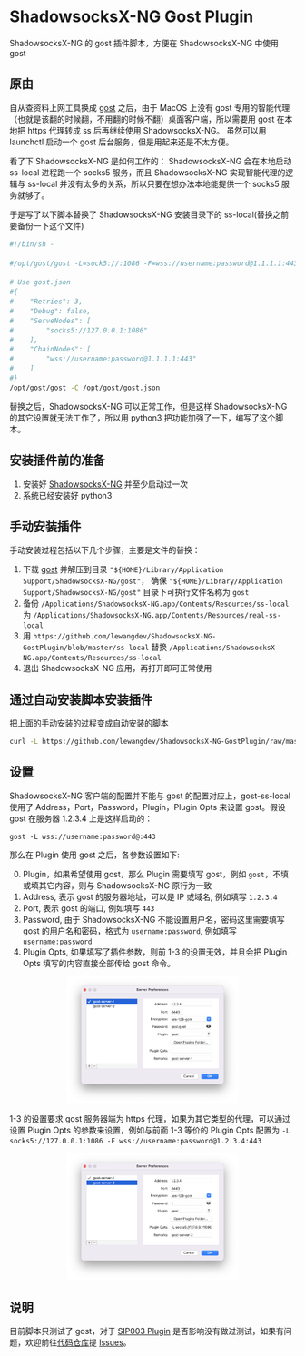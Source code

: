 # ShadowsocksX-NG Gost Plugin

ShadowsocksX-NG 的 gost 插件脚本，方便在 ShadowsocksX-NG 中使用 gost 

## 原由

自从查资料上网工具换成 [gost](https://github.com/ginuerzh/gost) 之后，由于 MacOS 上没有 gost 专用的智能代理（也就是该翻的时候翻，不用翻的时候不翻）桌面客户端，所以需要用 gost 在本地把 https 代理转成 ss 后再继续使用 ShadowsocksX-NG。 虽然可以用 launchctl 启动一个 gost 后台服务，但是用起来还是不太方便。

看了下 ShadowsocksX-NG 是如何工作的： ShadowsocksX-NG 会在本地启动 ss-local 进程跑一个 socks5 服务，而且 ShadowsocksX-NG 实现智能代理的逻辑与 ss-local 并没有太多的关系，所以只要在想办法本地能提供一个 socks5 服务就够了。 

于是写了以下脚本替换了 ShadowsocksX-NG 安装目录下的 ss-local(替换之前要备份一下这个文件)

```bash
#!/bin/sh -

#/opt/gost/gost -L=sock5://:1086 -F=wss://username:password@1.1.1.1:443

# Use gost.json
#{
#    "Retries": 3,
#    "Debug": false,
#    "ServeNodes": [
#        "socks5://127.0.0.1:1086"
#    ],
#    "ChainNodes": [
#        "wss://username:password@1.1.1.1:443"
#    ]
#}
/opt/gost/gost -C /opt/gost/gost.json
```

替换之后，ShadowsocksX-NG 可以正常工作，但是这样 ShadowsocksX-NG 的其它设置就无法工作了，所以用 python3 把功能加强了一下，编写了这个脚本。

## 安装插件前的准备

1. 安装好 [ShadowsocksX-NG](https://github.com/shadowsocks/ShadowsocksX-NG/releases/download/v1.9.4/ShadowsocksX-NG.1.9.4.zip) 并至少启动过一次
2. 系统已经安装好 python3

## 手动安装插件

手动安装过程包括以下几个步骤，主要是文件的替换：

1. 下载 [gost](https://github.com/ginuerzh/gost/releases/download/v2.11.1/gost-darwin-amd64-2.11.1.gz) 并解压到目录 `"${HOME}/Library/Application Support/ShadowsocksX-NG/gost"`， 确保 `"${HOME}/Library/Application Support/ShadowsocksX-NG/gost"` 目录下可执行文件名称为 `gost`
2. 备份 `/Applications/ShadowsocksX-NG.app/Contents/Resources/ss-local` 为 `/Applications/ShadowsocksX-NG.app/Contents/Resources/real-ss-local` 
3. 用 `https://github.com/lewangdev/ShadowsocksX-NG-GostPlugin/blob/master/ss-local` 替换 `/Applications/ShadowsocksX-NG.app/Contents/Resources/ss-local` 
4. 退出 ShadowsocksX-NG 应用，再打开即可正常使用

## 通过自动安装脚本安装插件

把上面的手动安装的过程变成自动安装的脚本

```bash
curl -L https://github.com/lewangdev/ShadowsocksX-NG-GostPlugin/raw/master/gost-plugin-installer | bash
```

## 设置

ShadowsocksX-NG 客户端的配置并不能与 gost 的配置对应上，gost-ss-local 使用了 Address，Port，Password，Plugin，Plugin Opts 来设置 gost。假设 gost 在服务器 1.2.3.4 上是这样启动的：

```
gost -L wss://username:password@:443
```

那么在 Plugin 使用 gost 之后，各参数设置如下: 

0. Plugin，如果希望使用 gost，那么 Plugin 需要填写 gost，例如 `gost`，不填或填其它内容，则与 ShadowsocksX-NG 原行为一致
1. Address, 表示 gost 的服务器地址，可以是 IP 或域名, 例如填写 `1.2.3.4`
2. Port, 表示 gost 的端口, 例如填写 `443`
3. Password, 由于 ShadowsocksX-NG 不能设置用户名，密码这里需要填写 gost 的用户名和密码，格式为 `username:password`, 例如填写 `username:password`
4. Plugin Opts, 如果填写了插件参数，则前 1-3 的设置无效，并且会把 Plugin Opts 填写的内容直接全部传给 gost 命令。


<div align="center">
  <img width="60%" src="https://raw.githubusercontent.com/lewangdev/picb0/master/shadowsocksX-NG-GostPlugin-1.png">
</div>


1-3 的设置要求 gost 服务器端为 https 代理，如果为其它类型的代理，可以通过设置 Plugin Opts 的参数来设置，例如与前面 1-3 等价的 Plugin Opts 配置为 `-L socks5://127.0.0.1:1086 -F wss://username:password@1.2.3.4:443`


<div align="center">
  <img width="60%" src="https://raw.githubusercontent.com/lewangdev/picb0/master/shadowsocksX-NG-GostPlugin-2.png">
</div>


## 说明

目前脚本只测试了 gost，对于 [SIP003 Plugin](https://github.com/shadowsocks/ShadowsocksX-NG/wiki/SIP003-Plugin) 是否影响没有做过测试，如果有问题，欢迎前往[代码仓库](https://github.com/gost-x/ShadowsocksX-NG-GostPlugin)提 [Issues](https://github.com/gost-x/ShadowsocksX-NG-GostPlugin/issues)。

